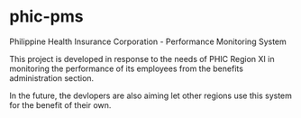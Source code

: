 # phic-pms
Philippine Health Insurance Corporation - Performance Monitoring System

This project is developed in response to the needs of PHIC Region XI in monitoring the performance of its employees from the benefits administration section.

In the future, the devlopers are also aiming let other regions use this system for the benefit of their own.
